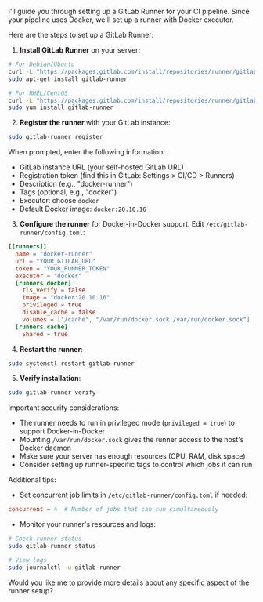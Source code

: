 

I'll guide you through setting up a GitLab Runner for your CI pipeline. Since your pipeline uses Docker, we'll set up a runner with Docker executor.

Here are the steps to set up a GitLab Runner:

1. **Install GitLab Runner** on your server:
```bash
# For Debian/Ubuntu
curl -L "https://packages.gitlab.com/install/repositories/runner/gitlab-runner/script.deb.sh" | sudo bash
sudo apt-get install gitlab-runner

# For RHEL/CentOS
curl -L "https://packages.gitlab.com/install/repositories/runner/gitlab-runner/script.rpm.sh" | sudo bash
sudo yum install gitlab-runner
```

2. **Register the runner** with your GitLab instance:
```bash
sudo gitlab-runner register
```

When prompted, enter the following information:
- GitLab instance URL (your self-hosted GitLab URL)
- Registration token (find this in GitLab: Settings > CI/CD > Runners)
- Description (e.g., "docker-runner")
- Tags (optional, e.g., "docker")
- Executor: choose `docker`
- Default Docker image: `docker:20.10.16`

3. **Configure the runner** for Docker-in-Docker support. Edit `/etc/gitlab-runner/config.toml`:
```toml
[[runners]]
  name = "docker-runner"
  url = "YOUR_GITLAB_URL"
  token = "YOUR_RUNNER_TOKEN"
  executor = "docker"
  [runners.docker]
    tls_verify = false
    image = "docker:20.10.16"
    privileged = true
    disable_cache = false
    volumes = ["/cache", "/var/run/docker.sock:/var/run/docker.sock"]
  [runners.cache]
    Shared = true
```

4. **Restart the runner**:
```bash
sudo systemctl restart gitlab-runner
```

5. **Verify installation**:
```bash
sudo gitlab-runner verify
```

Important security considerations:
- The runner needs to run in privileged mode (`privileged = true`) to support Docker-in-Docker
- Mounting `/var/run/docker.sock` gives the runner access to the host's Docker daemon
- Make sure your server has enough resources (CPU, RAM, disk space)
- Consider setting up runner-specific tags to control which jobs it can run

Additional tips:
- Set concurrent job limits in `/etc/gitlab-runner/config.toml` if needed:
```toml
concurrent = 4  # Number of jobs that can run simultaneously
```
- Monitor your runner's resources and logs:
```bash
# Check runner status
sudo gitlab-runner status

# View logs
sudo journalctl -u gitlab-runner
```

Would you like me to provide more details about any specific aspect of the runner setup?
